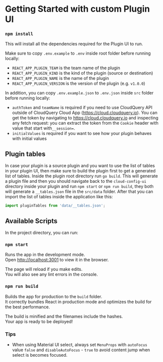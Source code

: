 # Getting Started with custom Plugin UI

### `npm install`

This will install all the dependencies required for the Plugin UI to run.

Make sure to copy `.env.example` to `.env` inside root folder before running locally:

- `REACT_APP_PLUGIN_TEAM` is the team name of the plugin
- `REACT_APP_PLUGIN_KIND` is the kind of the plugin (source or destination)
- `REACT_APP_PLUGIN_NAME` is the name of the plugin
- `REACT_APP_PLUGIN_VERSION` is the version of the plugin (e.g. `v1.0.0`)

In addition, you can copy `.env.example.json` to `.env.json` inside `src` folder before running locally:

- `authToken` and `teamName` is required if you need to use CloudQuery API outside of CloudQuery Cloud App (https://cloud.cloudquery.io). You can get the token by navigating to https://cloud.cloudquery.io and inspecting any fetch request: you can extract the token from the `Cookie` header with value that start with`__session=`.
- `initialValues` is required if you want to see how your plugin behaves with initial values

## Plugin tables

In case your plugin is a source plugin and you want to use the list of tables in your plugin UI, then make sure to build the plugin first to get a generated list of tables. Inside the plugin root directory run `go build`. This will generate a plugin file and then you should navigate back to the `cloud-config-ui` directory inside your plugin and run `npm start` or `npm run build`, they both will generate a `__tables.json` file in the `src/data` folder. After that you can import the list of tables inside the application like this:

```ts
import pluginTables from 'data/__tables.json';
```

## Available Scripts

In the project directory, you can run:

### `npm start`

Runs the app in the development mode.\
Open [http://localhost:3001](http://localhost:3001) to view it in the browser.

The page will reload if you make edits.\
You will also see any lint errors in the console.

### `npm run build`

Builds the app for production to the `build` folder.\
It correctly bundles React in production mode and optimizes the build for the best performance.

The build is minified and the filenames include the hashes.\
Your app is ready to be deployed!

### Tips

- When using Material UI select, always set `MenuProps` with `autoFocus` value `false` and `disableAutoFocus` - `true` to avoid content jump when select is becomes focused.